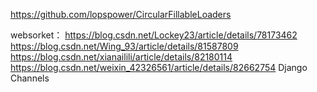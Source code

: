 https://github.com/lopspower/CircularFillableLoaders

websorket： https://blog.csdn.net/Lockey23/article/details/78173462
https://blog.csdn.net/Wing_93/article/details/81587809
https://blog.csdn.net/xianailili/article/details/82180114
https://blog.csdn.net/weixin_42326561/article/details/82662754
Django Channels 
